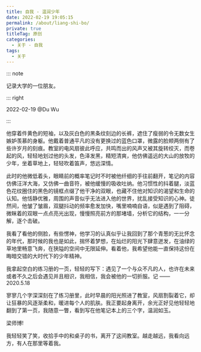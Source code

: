 ```yaml
---
title: 自我 - 温润少年
date: 2022-02-19 19:05:15
permalink: /about/liang-shi-bo/
private: true
titleTag: 原创
categories:
  - 关于 - 自我
tags:
  - 关于
---
```


::: note

记录大学的一位朋友。

::: right

2022-02-19 @Du Wu

:::

他穿着件黄色的短袖，以及灰白色的黑条纹刻边的长裤，遮住了瘦弱的令无数女生嫉妒羡慕的身躯。他戴着普通平凡的没有更换过的蓝色口罩，微露的脸颊两侧有了些许岁月的刻痕。教室的电风扇彼此呼应，共鸣而出的风声又被其旋转绞灭，而卷起的风，轻轻地划过他的头发，色泽发黑，精短清爽，他仿佛遥远的大山的放牧的少年，坐着草地上，轻轻吹着笛声，悠远深情。

此时的他微低着头，眼睛前的概率笔记时不时被他纤细的手往前翻开，笔记的内容仿佛汪洋大海，又仿佛一曲音符，被他缓慢的吸收吐纳。他习惯性的抖着腿，淡蓝色花纹圈住的黑色的镜框点缀了他干净的双眼，也藏不住他对知识的渴望和生命的认知。他恬静优雅，周围的声音似乎无法进入他的世界，扰乱接受知识的心神。徒然间，他皱了皱眉，双腿抖动的频率愈发加快，嘴里喃喃自语，似是遇到了阻碍，微眯着的双眼一点点亮光出现，慢慢照亮前方的那堵墙，分析它的结构，一一分解，逐个击破。

我看了看他的侧脸，有些愣神，他学习的认真似乎让我回到了那个青葱的无比怀念的年代，那时候的我也是如此，揣怀着梦想，在灿烂的阳光下肆意迸发，在油绿的草地里畅意飞奔，在狭隘的空间中无限延伸。看着他，我希望他能一直保持这份在晦暗交错的大时代下的少年精神。

我拿起空白的练习册的一页，轻轻的写下：遇见了一个与众不凡的人，也许在未来或者不久之后会遇见并且相识，我相信，我会被他的一切折服。记 —— 2020.5.18

寥寥几个字深深刻在了练习册里，此时早晨的阳光照进了教室，风扇割裂着它，却让狂暴的风逐渐柔和，暖进每个人的肌肤。我正要起身离开，余光正好见他轻轻地翻到了第一页，我随意一瞥，看到写在他笔记本上的三个字，温润如玉。

梁师博!

我轻轻笑了笑，收拾手中的和桌子的书，离开了这间教室。越走越远，我看向远方，有人在那里等着我。
